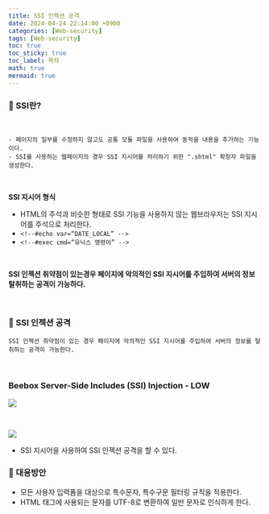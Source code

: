 ```yaml
---
title: SSI 인젝션 공격
date: 2024-04-24 22:14:00 +0900
categories: [Web-security]
tags: [Web-security]
toc: true
toc_sticky: true
toc_label: 목차
math: true
mermaid: true
---
```


### 📌 SSI란?

<br>

    - 페이지의 일부를 수정하지 않고도 공통 모듈 파일을 사용하여 동적을 내용을 추가하는 기능이다.
    - SSI를 사용하는 웹페이지의 경우 SSI 지시어를 처리하기 위한 ".shtml" 확장자 파일을 생성한다.

<br>

**SSI 지시어 형식**
- HTML의 주석과 비슷한 형태로 SSI 기능을 사용하지 않는 웹브라우저는 SSI 지시어를 주석으로 처리한다.
- `<!--#echo var=“DATE_LOCAL” -->`
- `<!--#exec cmd=“유닉스 명령어” -->`

<br>

**SSI 인젝션 취약점이 있는경우 페이지에 악의적인 SSI 지시어를 주입하여 서버의 정보 탈취하는 공격이 가능하다.**

<br>

### 📌 SSI 인젝션 공격
    SSI 인젝션 취약점이 있는 경우 페이지에 악의적인 SSI 지시어를 주입하여 서버의 정보를 탈취하는 공격이 가능한다.

<br>

### Beebox Server-Side Includes (SSI) Injection - LOW

![](../../../../assets/img/2024-04-24-22-27-09.png)

<br>

![](../../../../assets/img/2024-04-24-22-27-17.png)

- SSI 지시어을 사용하여 SSI 인젝션 공격을 할 수 있다.

### 📌 대응방안
- 모든 사용자 입력폼을 대상으로 특수문자, 특수구문 필터링 규칙을 적용한다.
- HTML 태그에 사용되는 문자를 UTF-8로 변환하여 일반 문자로 인식하게 한다.